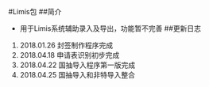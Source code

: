 #Limis包
##简介
- 用于Limis系统辅助录入及导出，功能暂不完善
##更新日志
1. 2018.01.26 封签制作程序完成
2. 2018.04.18 申请表识别初步完成
3. 2018.04.22 国抽导入程序第一版完成
3. 2018.04.25 国抽导入和非特导入整合
